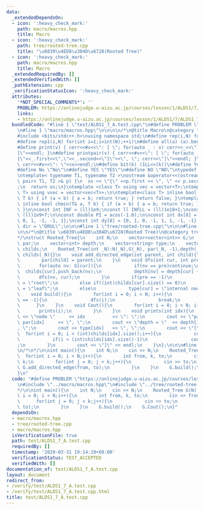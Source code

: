 ```yaml
---
data:
  _extendedDependsOn:
  - icon: ':heavy_check_mark:'
    path: macro/macros.hpp
    title: Macro
  - icon: ':heavy_check_mark:'
    path: tree/rooted-tree.cpp
    title: "\u6839\u4ED8\u304D\u6728(Rooted Tree)"
  - icon: ':heavy_check_mark:'
    path: macro/macros.hpp
    title: Macro
  _extendedRequiredBy: []
  _extendedVerifiedWith: []
  _pathExtension: cpp
  _verificationStatusIcon: ':heavy_check_mark:'
  attributes:
    '*NOT_SPECIAL_COMMENTS*': ''
    PROBLEM: https://onlinejudge.u-aizu.ac.jp/courses/lesson/1/ALDS1/7/ALDS1_7_A
    links:
    - https://onlinejudge.u-aizu.ac.jp/courses/lesson/1/ALDS1/7/ALDS1_7_A
  bundledCode: "#line 1 \"test/ALDS1_7_A.test.cpp\"\n#define PROBLEM \"https://onlinejudge.u-aizu.ac.jp/courses/lesson/1/ALDS1/7/ALDS1_7_A\"\
    \n#line 1 \"macro/macros.hpp\"\n\n\n\n/*\n@title Macro\n@category template\n*/\n\
    #include <bits/stdc++.h>\nusing namespace std;\n#define rep(i,N) for(int i=0;i<int(N);++i)\n\
    #define rep1(i,N) for(int i=1;i<int(N);++i)\n#define all(a) (a).begin(),(a).end()\n\
    #define print(v) { cerr<<#v<<\": [ \"; for(auto _ : v) cerr<<_<<\", \"; cerr<<\"\
    ]\"<<endl; }\n#define printpair(v) { cerr<<#v<<\": [ \"; for(auto _ : v) cerr<<\"\
    {\"<<_.first<<\",\"<<_.second<<\"}\"<<\", \"; cerr<<\"]\"<<endl; }\n#define dump(x)\
    \ cerr<<#x<<\": \"<<x<<endl;\n#define bit(k) (1LL<<(k))\n#define Yes \"Yes\"\n\
    #define No \"No\"\n#define YES \"YES\"\n#define NO \"NO\"\ntypedef long long ll;\n\
    \ntemplate< typename T1, typename T2 >\nostream &operator<<(ostream &os, const\
    \ pair< T1, T2 >& p) {\n  os << \"{\" <<p.first << \", \" << p.second << \"}\"\
    ;\n  return os;\n}\ntemplate <class T> using vec = vector<T>;\ntemplate <class\
    \ T> using vvec = vector<vec<T>>;\n\ntemplate<class T> inline bool chmax(T& a,\
    \ T b) { if (a < b) { a = b; return true; } return false; }\ntemplate<class T>\
    \ inline bool chmin(T& a, T b) { if (a > b) { a = b; return true; } return false;\
    \ }\n\nconst int INF = (ll)1e9;\nconst ll INFLL = (ll)1e18+1;\nconst ll MOD =\
    \ (ll)1e9+7;\n\nconst double PI = acos(-1.0);\n\nconst int dx[8] = {1, 0, -1,\
    \ 0, 1, -1, -1, 1};\nconst int dy[8] = {0, 1, 0, -1, 1, 1, -1, -1};\nconst string\
    \ dir = \"DRUL\";\n\n\n#line 1 \"tree/rooted-tree.cpp\"\n\n\n#line 4 \"tree/rooted-tree.cpp\"\
    \n\n/*\n@title \u6839\u4ED8\u304D\u6728(Rooted Tree)\n@category tree\n@ignore\n\
    */\nstruct Rooted_Tree{\n    int N;\n    vector<vector<int>> G;\n    vector<int>\
    \ par;\n    vector<int> depth;\n    vector<string> type;\n    vector<vector<int>>\
    \ childs;\n    Rooted_Tree(int _N):N(_N),G(_N), par(_N, -1),depth(_N,0), type(_N),\
    \ childs(_N){}\n    void add_directed_edge(int parent, int child){\n        G[parent].push_back(child);\n\
    \        par[child] = parent;\n    }\n    void dfs(int cur, int pre = -1){\n \
    \       for(auto nv: G[cur]){\n            if(nv == pre)continue;\n          \
    \  childs[cur].push_back(nv);\n            depth[nv] = depth[cur] + 1;\n     \
    \       dfs(nv, cur);\n        }\n        if(pre == -1)\n            type[cur]\
    \ = \"root\";\n        else if((int)childs[cur].size() == 0)\n            type[cur]\
    \ = \"leaf\";\n        else\n            type[cur] = \"internal node\";\n    }\n\
    \    void build(){\n        for(int i = 0; i < N; i++){\n            if(par[i]\
    \ == -1){\n                dfs(i);\n                break;\n            }\n  \
    \      }\n    }\n    void Cout(){\n        for(int i = 0; i < N; i++){\n     \
    \       prints(i);\n        }\n    }\n    void prints(int idx){\n        cout\
    \ << \"node \"     << idx          << \": \";\n        cout << \"parent = \" <<\
    \ par[idx]     << \", \";\n        cout << \"depth = \"  << depth[idx]   << \"\
    , \";\n        cout << type[idx]   << \", \";\n        cout << \"[\";\n      \
    \  for(int i = 0; i < (int)childs[idx].size();i++){\n            cout << childs[idx][i];\n\
    \            if(i < (int)childs[idx].size()-1)\n                cout << \", \"\
    ;\n        }\n        cout << \"]\" << endl;\n    }\n};\n\n\n#line 4 \"test/ALDS1_7_A.test.cpp\"\
    \n/*\n*/\n\nint main(){\n    int N;\n    cin >> N;\n    Rooted_Tree G(N);\n  \
    \  for(int i = 0; i < N;i++){\n        int from, k, to;\n        cin >> from >>\
    \ k;\n        for(int j = 0; j < k;j++){\n            cin >> to;\n           \
    \ G.add_directed_edge(from, to);\n        }\n    }\n    G.build();\n    G.Cout();\n\
    }\n"
  code: "#define PROBLEM \"https://onlinejudge.u-aizu.ac.jp/courses/lesson/1/ALDS1/7/ALDS1_7_A\"\
    \n#include \"../macro/macros.hpp\"\n#include \"../tree/rooted-tree.cpp\"\n/*\n\
    */\n\nint main(){\n    int N;\n    cin >> N;\n    Rooted_Tree G(N);\n    for(int\
    \ i = 0; i < N;i++){\n        int from, k, to;\n        cin >> from >> k;\n  \
    \      for(int j = 0; j < k;j++){\n            cin >> to;\n            G.add_directed_edge(from,\
    \ to);\n        }\n    }\n    G.build();\n    G.Cout();\n}"
  dependsOn:
  - macro/macros.hpp
  - tree/rooted-tree.cpp
  - macro/macros.hpp
  isVerificationFile: true
  path: test/ALDS1_7_A.test.cpp
  requiredBy: []
  timestamp: '2020-03-31 19:14:10+09:00'
  verificationStatus: TEST_ACCEPTED
  verifiedWith: []
documentation_of: test/ALDS1_7_A.test.cpp
layout: document
redirect_from:
- /verify/test/ALDS1_7_A.test.cpp
- /verify/test/ALDS1_7_A.test.cpp.html
title: test/ALDS1_7_A.test.cpp
---
```

